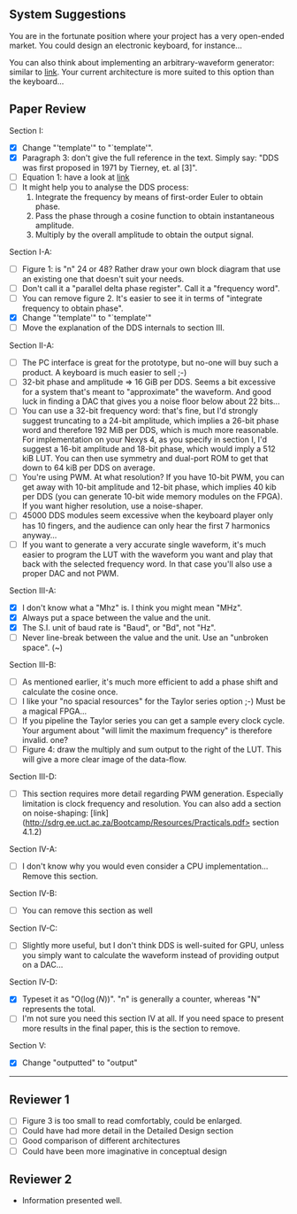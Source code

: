 System Suggestions
------------------

You are in the fortunate position where your project has a very open-ended
market.  You could design an electronic keyboard, for instance...

You can also think about implementing an arbitrary-waveform generator: similar
to [link](http://www.tek.com/signal-generator/awg70000-arbitrary-waveform-generator).
Your current architecture is more suited to this option than the keyboard...



Paper Review
------------

Section I:
- [x] Change "'template'" to "`template'".
- [x] Paragraph 3: don't give the full reference in the text.  Simply say: "DDS was first proposed in 1971 by Tierney, et. al [3]".
- [ ] Equation 1: have a look at [link](http://www.mash.dept.shef.ac.uk/Resources/web-rcostheta-alphaetc.pdf)
- [ ] It might help you to analyse the DDS process:
  1. Integrate the frequency by means of first-order Euler to obtain phase.
  2. Pass the phase through a cosine function to obtain instantaneous amplitude.
  3. Multiply by the overall amplitude to obtain the output signal.

Section I-A:
- [ ] Figure 1: is "n" 24 or 48?  Rather draw your own block diagram that use an existing one that doesn't suit your needs.
- [ ] Don't call it a "parallel delta phase register".  Call it a "frequency word".
- [ ] You can remove figure 2.  It's easier to see it in terms of "integrate frequency to obtain phase".
- [x] Change "'template'" to "`template'"
- [ ] Move the explanation of the DDS internals to section III.

Section II-A:
- [ ] The PC interface is great for the prototype, but no-one will buy such a product.  A keyboard is much easier to sell ;-)
- [ ] 32-bit phase and amplitude => 16 GiB per DDS.  Seems a bit excessive for a system that's meant to "approximate" the waveform. And good luck in finding a DAC that gives you a noise floor below about 22 bits...
- [ ] You can use a 32-bit frequency word: that's fine, but I'd strongly suggest truncating to a 24-bit amplitude, which implies a 26-bit phase word and therefore 192 MiB per DDS, which is much more reasonable.  For implementation on your Nexys 4, as you specify in section I, I'd suggest a 16-bit amplitude and 18-bit phase, which would imply a 512 kiB LUT.  You can then use symmetry and dual-port ROM to get that down to 64 kiB per DDS on average.
- [ ] You're using PWM.  At what resolution?  If you have 10-bit PWM, you can get away with 10-bit amplitude and 12-bit phase, which implies 40 kib per DDS (you can generate 10-bit wide memory modules on the FPGA).  If you want higher resolution, use a noise-shaper.
- [ ] 45000 DDS modules seem excessive when the keyboard player only has 10 fingers, and the audience can only hear the first 7 harmonics anyway...
- [ ] If you want to generate a very accurate single waveform, it's much easier to program the LUT with the waveform you want and play that back with the selected frequency word.  In that case you'll also use a proper DAC and not PWM.

Section III-A:
- [x] I don't know what a "Mhz" is.  I think you might mean "MHz".
- [x] Always put a space between the value and the unit.
- [x] The S.I. unit of baud rate is "Baud", or "Bd", not "Hz".
- [ ] Never line-break between the value and the unit.  Use an "unbroken space". (~)

Section III-B:
- [ ] As mentioned earlier, it's much more efficient to add a phase shift and calculate the cosine once.
- [ ] I like your "no spacial resources" for the Taylor series option ;-)  Must be a magical FPGA...
- [ ] If you pipeline the Taylor series you can get a sample every clock cycle.
  Your argument about "will limit the maximum frequency" is therefore invalid. one?
- [ ] Figure 4: draw the multiply and sum output to the right of the LUT. This will give a more clear image of the data-flow.

Section III-D:
- [ ] This section requires more detail regarding PWM generation.  Especially limitation is clock frequency and resolution. You can also add a section on noise-shaping: [link](http://sdrg.ee.uct.ac.za/Bootcamp/Resources/Practicals.pdf> section 4.1.2)

Section IV-A:
- [ ] I don't know why you would even consider a CPU implementation...  Remove this section.

Section IV-B:
- [ ] You can remove this section as well

Section IV-C:
- [ ] Slightly more useful, but I don't think DDS is well-suited for GPU, unless you simply want to calculate the waveform instead of providing output on a DAC...

Section IV-D:
- [x] Typeset it as "$\mathrm{O}(\log(N))$".  "n" is generally a counter, whereas "N" represents the total.
- [ ] I'm not sure you need this section IV at all.  If you need space to present more results in the final paper, this is the section to remove.

Section V:
- [x] Change "outputted" to "output"


----------
Reviewer 1
----------

- [ ] Figure 3 is too small to read comfortably, could be enlarged.
- [ ] Could have had more detail in the Detailed Design section
- [ ] Good comparison of different architectures
- [ ] Could have been more imaginative in conceptual design

Reviewer 2
----------

- Information presented well.
